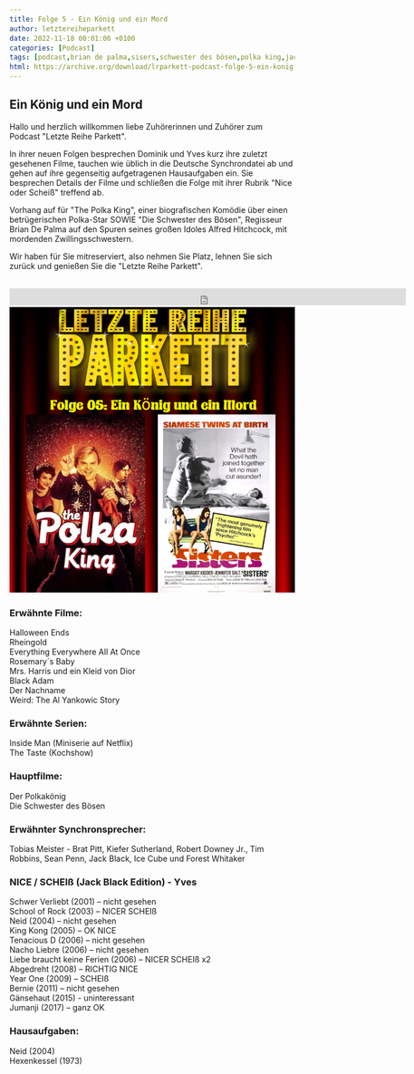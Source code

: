 ```yaml
---
title: Folge 5 - Ein König und ein Mord
author: letztereiheparkett
date: 2022-11-18 00:01:00 +0100
categories: [Podcast]
tags: [podcast,brian de palma,sisers,schwester des bösen,polka king,jack black,tobias meister,synchronsprecher]
html: https://archive.org/download/lrparkett-podcast-folge-5-ein-konig-und-ein-mord/LRParkett%20Podcast%20Folge%205%20-%20Ein%20K%C3%B6nig%20und%20ein%20Mord.mp3
---
```


## Ein König und ein Mord
Hallo und herzlich willkommen liebe Zuhörerinnen und Zuhörer zum Podcast "Letzte Reihe Parkett".

In ihrer neuen Folgen besprechen Dominik und Yves kurz ihre zuletzt gesehenen Filme, tauchen wie üblich in die Deutsche Synchrondatei ab und gehen auf ihre gegenseitig aufgetragenen Hausaufgaben ein.
Sie besprechen Details der Filme und schließen die Folge mit ihrer Rubrik "Nice oder Scheiß" treffend ab.

Vorhang auf für "The Polka King", einer biografischen Komödie über einen betrügerischen Polka-Star
SOWIE
"Die Schwester des Bösen", Regisseur Brian De Palma auf den Spuren seines großen Idoles Alfred Hitchcock, mit mordenden Zwillingsschwestern.

Wir haben für Sie mitreserviert, also nehmen Sie Platz, lehnen Sie sich zurück und genießen Sie die "Letzte Reihe Parkett".
<br>
<br>

<iframe src="https://archive.org/embed/lrparkett-podcast-folge-5-ein-konig-und-ein-mord/LRParkett%20Podcast%20Folge%205%20-%20Ein%20K%C3%B6nig%20und%20ein%20Mord.mp3" width="700" height="30" frameborder="0" webkitallowfullscreen="true" mozallowfullscreen="true" allowfullscreen></iframe>


<img src="/assets/img/postings/posting005.png" alt="Podcast Cover">

### Erwähnte Filme:

Halloween Ends <br>
Rheingold <br>
Everything Everywhere All At Once <br>
Rosemary´s Baby <br>
Mrs. Harris und ein Kleid von Dior <br>
Black Adam <br>
Der Nachname <br>
Weird: The Al Yankowic Story <br>

### Erwähnte Serien:

Inside Man (Miniserie auf Netflix) <br>
The Taste (Kochshow)

### Hauptfilme:

Der Polkakönig <br>
Die Schwester des Bösen

### Erwähnter Synchronsprecher:

Tobias Meister - Brat Pitt, Kiefer Sutherland, Robert Downey Jr., Tim Robbins, Sean Penn, Jack Black, Ice Cube und Forest Whitaker

### NICE / SCHEIß (Jack Black Edition) - Yves

Schwer Verliebt (2001) – nicht gesehen <br>
School of Rock (2003) – NICER SCHEIß <br>
Neid (2004) – nicht gesehen <br>
King Kong (2005) – OK NICE <br>
Tenacious D (2006) – nicht gesehen <br>
Nacho Liebre (2006) – nicht gesehen <br>
Liebe braucht keine Ferien (2006) – NICER SCHEIß x2 <br>
Abgedreht (2008) – RICHTIG NICE <br>
Year One (2009) – SCHEIß <br>
Bernie (2011) – nicht gesehen <br>
Gänsehaut (2015) - uninteressant <br>
Jumanji (2017) – ganz OK <br>

### Hausaufgaben:

Neid (2004) <br>
Hexenkessel (1973)